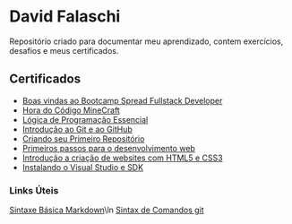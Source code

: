 # David Falaschi
Repositório criado para documentar meu aprendizado, contem exercícios, desafios e meus certificados.

## Certificados
 - [Boas vindas ao Bootcamp Spread Fullstack Developer](https://github.com/DvdFalaschi/Aprendendo-Java/blob/ed0f8264ecd131948c66e3b642b1cd9bbb7e7736/Certificados/Boas%20vindas%20ao%20Bootcamp%20Spread%20Fullstack%20Developer.pdf)
 - [Hora do Código MineCraft](https://github.com/DvdFalaschi/Aprendendo-Java/blob/ed0f8264ecd131948c66e3b642b1cd9bbb7e7736/Certificados/Hora%20do%20C%C3%B3digo%20MineCraft.pdf)
 - [Lógica de Programação Essencial](https://github.com/DvdFalaschi/Aprendendo-Java/blob/ed0f8264ecd131948c66e3b642b1cd9bbb7e7736/Certificados/L%C3%B3gica%20de%20Programa%C3%A7%C3%A3o%20Essencial.pdf)
 - [Introdução ao Git e ao GitHub](https://github.com/DvdFalaschi/Aprendendo-Java/blob/ed0f8264ecd131948c66e3b642b1cd9bbb7e7736/Certificados/Introdu%C3%A7%C3%A3o%20ao%20Git%20e%20ao%20GitHub%20.pdf)
 - [Criando seu Primeiro Repositório](https://github.com/DvdFalaschi/Aprendendo-Java/blob/ed0f8264ecd131948c66e3b642b1cd9bbb7e7736/Certificados/Criando%20seu%20Primeiro%20Reposit%C3%B3rio.pdf)
 - [Primeiros passos para o desenvolvimento web](https://github.com/DvdFalaschi/Aprendendo-Java/blob/ed0f8264ecd131948c66e3b642b1cd9bbb7e7736/Certificados/Primeiros%20passos%20para%20desenvolvimento%20Web.pdf)
 - [Introdução a criação de websites com HTML5 e CSS3](https://github.com/DvdFalaschi/Aprendendo-Java/blob/ed0f8264ecd131948c66e3b642b1cd9bbb7e7736/Certificados/Introdu%C3%A7%C3%A3o%20a%20cria%C3%A7%C3%A3o%20de%20websites%20com%20HTML5%20e%20CSS3.pdf)
 - [Instalando o Visual Studio e SDK](https://github.com/DvdFalaschi/Aprendendo-Java/blob/a0f1e906b2d72dd2f0f67cffffd36e6c86461081/Certificados/Instalando%20o%20Visual%20Studio%20e%20SDK.pdf)

### Links Úteis
[Sintaxe Básica Markdown](https://www.markdownguide.org/basic-syntax/)\ln
[Sintax de Comandos git](https://comandosgit.github.io/)
